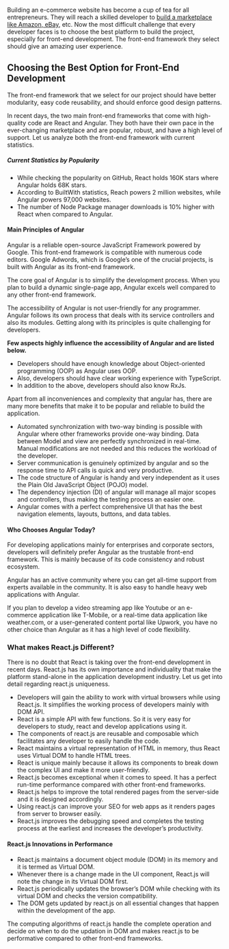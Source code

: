 Building an e-commerce website has become a cup of tea for all entrepreneurs. They will reach a skilled developer to [build a marketplace like Amazon, eBay](https://blog.zielcommerce.com/build-marketplace-website-like-amazon-ebay/), etc. Now the most difficult challenge that every developer faces is to choose the best platform to build the project, especially for front-end development. The front-end framework they select should give an amazing user experience.

## Choosing the Best Option for Front-End Development

The front-end framework that we select for our project should have better modularity, easy code reusability, and should enforce good design patterns. 

In recent days, the two main front-end frameworks that come with high-quality code are React and Angular. They both have their own pace in the ever-changing marketplace and are popular, robust, and have a high level of support. Let us analyze both the front-end framework with current statistics.

##### Current Statistics by Popularity

* While checking the popularity on GitHub, React holds 160K stars where Angular holds 68K stars.
* According to BuiltWith statistics, Reach powers 2 million websites, while Angular powers 97,000 websites.
* The number of Node Package manager downloads is 10% higher with React when compared to Angular.

#### Main Principles of Angular

Angular is a reliable open-source JavaScript Framework powered by Google. This front-end framework is compatible with numerous code editors. Google Adwords, which is Google’s one of the crucial projects, is built with Angular as its front-end framework. 

The core goal of Angular is to simplify the development process. When you plan to build a dynamic single-page app, Angular excels well compared to any other front-end framework.

The accessibility of Angular is not user-friendly for any programmer. Angular follows its own process that deals with its service controllers and also its modules. Getting along with its principles is quite challenging for developers.

**Few aspects highly influence the accessibility of Angular and are listed below.**

* Developers should have enough knowledge about Object-oriented programming (OOP) as Angular uses OOP.
* Also, developers should have clear working experience with TypeScript.
* In addition to the above, developers should also know RxJs.

Apart from all inconveniences and complexity that angular has, there are many more benefits that make it to be popular and reliable to build the application.

* Automated synchronization with two-way binding is possible with Angular where other frameworks provide one-way binding. Data between Model and view are perfectly synchronized in real-time. Manual modifications are not needed and this reduces the workload of the developer.
* Server communication is genuinely optimized by angular and so the response time to API calls is quick and very productive.
* The code structure of Angular is handy and very independent as it uses the Plain Old JavaScript Object (POJO) model.
* The dependency injection (DI) of angular will manage all major scopes and controllers, thus making the testing process an easier one.
* Angular comes with a perfect comprehensive UI that has the best navigation elements, layouts, buttons, and data tables.

#### Who Chooses Angular Today?

For developing applications mainly for enterprises and corporate sectors, developers will definitely prefer Angular as the trustable front-end framework. This is mainly because of its code consistency and robust ecosystem.

Angular has an active community where you can get all-time support from experts available in the community. It is also easy to handle heavy web applications with Angular.

If you plan to develop a video streaming app like Youtube or an e-commerce application like T-Mobile, or a real-time data application like weather.com, or a user-generated content portal like Upwork, you have no other choice than Angular as it has a high level of code flexibility.

### What makes React.js Different?

There is no doubt that React is taking over the front-end development in recent days. React.js has its own importance and individuality that make the platform stand-alone in the application development industry. Let us get into detail regarding react.js uniqueness.

* Developers will gain the ability to work with virtual browsers while using React.js. It simplifies the working process of developers mainly with DOM API.
* React is a simple API with few functions. So it is very easy for developers to study, react and develop applications using it.
* The components of react.js are reusable and composable which facilitates any developer to easily handle the code.
* React maintains a virtual representation of HTML in memory, thus React uses Virtual DOM to handle HTML trees.
* React is unique mainly because it allows its components to break down the complex UI and make it more user-friendly.
* React.js becomes exceptional when it comes to speed. It has a perfect run-time performance compared with other front-end frameworks.
* React.js helps to improve the total rendered pages from the server-side and it is designed accordingly.   
* Using react.js can improve your SEO for web apps as it renders pages from server to browser easily.
* React.js improves the debugging speed and completes the testing process at the earliest and increases the developer’s productivity.

#### React.js Innovations in Performance

* React.js maintains a document object module (DOM) in its memory and it is termed as Virtual DOM.
* Whenever there is a change made in the UI component, React.js will note the change in its Virtual DOM first.
* React.js periodically updates the browser’s DOM while checking with its virtual DOM and checks the version compatibility.
* The DOM gets updated by react.js on all essential changes that happen within the development of the app.

The computing algorithms of react.js handle the complete operation and decide on when to do the updation in DOM and makes react.js to be performative compared to other front-end frameworks.